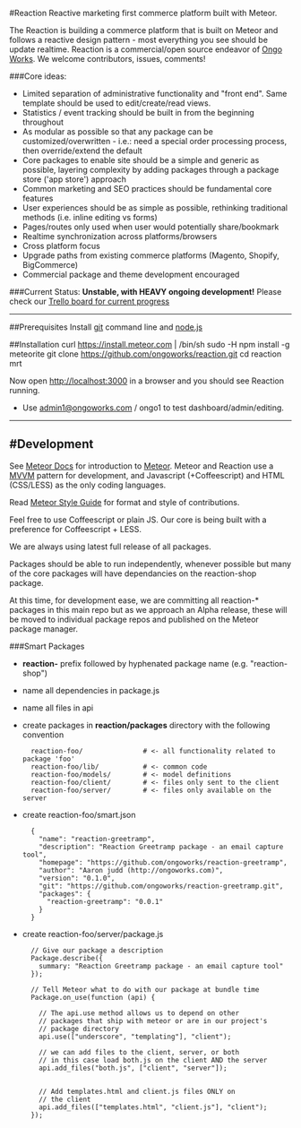 #Reaction
Reactive marketing first commerce platform built with Meteor.

The Reaction is building a commerce platform that is built on Meteor and follows a reactive design pattern - most everything you see should be update realtime. Reaction is a commercial/open source endeavor of [Ongo Works](http://ongoworks.com). We welcome contributors, issues, comments!

###Core ideas:

* Limited separation of administrative functionality and "front end". Same template should be used to edit/create/read views.
* Statistics / event tracking should be built in from the beginning throughout 
* As modular as possible so that any package can be customized/overwritten - i.e.: need a special order processing process, then override/extend the default
* Core packages to enable site should be a simple and generic as possible, layering complexity by adding packages through a package store ('app store') approach
* Common marketing and SEO practices should be fundamental core features
* User experiences should be as simple as possible, rethinking traditional methods (i.e. inline editing vs forms)
* Pages/routes only used when user would potentially share/bookmark
* Realtime synchronization across platforms/browsers
* Cross platform focus
* Upgrade paths from existing commerce platforms (Magento, Shopify, BigCommerce)
* Commercial package and theme development encouraged
	
###Current Status:
**Unstable, with HEAVY ongoing development!**
Please check our [Trello board for current progress](https://trello.com/b/aGpcYS5e/development)


---
##Prerequisites
Install [git](https://github.com/blog/1510-installing-git-from-github-for-mac) command line and [node.js](http://nodejs.org/)
		
##Installation
    curl https://install.meteor.com | /bin/sh
    sudo -H npm install -g meteorite
    git clone https://github.com/ongoworks/reaction.git
    cd reaction
    mrt

Now open [http://localhost:3000](http://localhost:3000) in a browser and you should see Reaction running.
 
* Use admin1@ongoworks.com / ongo1 to test dashboard/admin/editing.

---	 
#Development
---	

See [Meteor Docs](http://docs.meteor.com) for introduction to [Meteor](http://meteor.com). Meteor and Reaction use a [MVVM](http://en.wikipedia.org/wiki/Model_View_ViewModel) pattern for development, and Javascript (+Coffeescript) and HTML (CSS/LESS) as the only coding languages.

Read [Meteor Style Guide](https://github.com/meteor/meteor/wiki/Meteor-Style-Guide) for format and style of contributions.

Feel free to use Coffeescript or plain JS. Our core is being built with a preference for Coffeescript + LESS.

We are always using latest full release of all packages.

Packages should be able to run independently, whenever possible but many of the core packages will have dependancies on the reaction-shop package.

At this time, for development ease, we are committing all reaction-* packages in this main repo but as we approach an Alpha release, these will be moved to individual package repos and published on the Meteor package manager.


###Smart Packages

* **reaction-**  prefix followed by hyphenated package name (e.g. "reaction-shop")
* name all dependencies in package.js
* name all files in api
* create packages in **reaction/packages** directory with the following convention

		reaction-foo/               # <- all functionality related to package 'foo'
		reaction-foo/lib/           # <- common code
		reaction-foo/models/        # <- model definitions
		reaction-foo/client/        # <- files only sent to the client
		reaction-foo/server/        # <- files only available on the server
* create reaction-foo/smart.json

		{
		  "name": "reaction-greetramp",
		  "description": "Reaction Greetramp package - an email capture tool",
		  "homepage": "https://github.com/ongoworks/reaction-greetramp",
		  "author": "Aaron judd (http://ongoworks.com)",
		  "version": "0.1.0",
		  "git": "https://github.com/ongoworks/reaction-greetramp.git",
		  "packages": {
		    "reaction-greetramp": "0.0.1"
		  }
		}

* create reaction-foo/server/package.js

		// Give our package a description
		Package.describe({
		  summary: "Reaction Greetramp package - an email capture tool"
		});
		
		// Tell Meteor what to do with our package at bundle time
		Package.on_use(function (api) {
		
		  // The api.use method allows us to depend on other
		  // packages that ship with meteor or are in our project's
		  // package directory
		  api.use(["underscore", "templating"], "client");
		
		  // we can add files to the client, server, or both
		  // in this case load both.js on the client AND the server
		  api.add_files("both.js", ["client", "server"]);
		
		
		  // Add templates.html and client.js files ONLY on
		  // the client
		  api.add_files(["templates.html", "client.js"], "client");
		});
